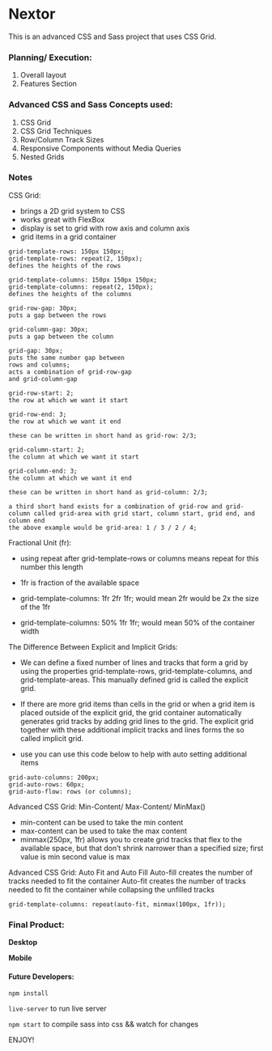 # Nextor

This is an advanced CSS and Sass project that uses CSS Grid.

### Planning/ Execution:
1. Overall layout
2. Features Section

### Advanced CSS and Sass Concepts used:
1. CSS Grid
2. CSS Grid Techniques
3. Row/Column Track Sizes
4. Responsive Components without Media Queries
5. Nested Grids

###  Notes
CSS Grid:
- brings a 2D grid system to CSS
- works great with FlexBox
- display is set to grid with row axis and column axis
- grid items in a grid container 

```
grid-template-rows: 150px 150px;
grid-template-rows: repeat(2, 150px);
defines the heights of the rows

grid-template-columns: 150px 150px 150px;
grid-template-columns: repeat(2, 150px);
defines the heights of the columns

grid-row-gap: 30px;
puts a gap between the rows

grid-column-gap: 30px;
puts a gap between the column

grid-gap: 30px;
puts the same number gap between
rows and columns;
acts a combination of grid-row-gap
and grid-column-gap

grid-row-start: 2;
the row at which we want it start

grid-row-end: 3;
the row at which we want it end

these can be written in short hand as grid-row: 2/3;

grid-column-start: 2;
the column at which we want it start

grid-column-end: 3;
the column at which we want it end

these can be written in short hand as grid-column: 2/3;

a third short hand exists for a combination of grid-row and grid-column called grid-area with grid start, column start, grid end, and column end
the above example would be grid-area: 1 / 3 / 2 / 4;
```

Fractional Unit (fr):
- using repeat after grid-template-rows or columns means repeat for this number this length

- 1fr is  fraction of the available space

- grid-template-columns: 1fr 2fr 1fr; would mean 2fr would be 2x the size of the 1fr

- grid-template-columns: 50% 1fr 1fr; would mean 50% of the container width

The Difference Between Explicit and Implicit Grids:
- We can define a fixed number of lines and tracks that form a grid by using the properties grid-template-rows, grid-template-columns, and grid-template-areas. This manually defined grid is called the explicit grid.

- If there are more grid items than cells in the grid or when a grid item is placed outside of the explicit grid, the grid container automatically generates grid tracks by adding grid lines to the grid. The explicit grid together with these additional implicit tracks and lines forms the so called implicit grid.

- use you can use this code below to help with auto setting additional items
```
grid-auto-columns: 200px;
grid-auto-rows: 60px;
grid-auto-flow: rows (or columns);
```

Advanced CSS Grid: Min-Content/ Max-Content/ MinMax()
- min-content can be used to take the min content
- max-content can be used to take the max content
- minmax(250px, 1fr) allows you to create grid tracks that flex to the available space, but that don’t shrink narrower than a specified size; first value is min second value is max

Advanced CSS Grid: Auto Fit and Auto Fill
Auto-fill creates the number of tracks needed to fit the container
Auto-fit creates the number of tracks needed to fit the container while collapsing the unfilled tracks
```
grid-template-columns: repeat(auto-fit, minmax(100px, 1fr));
```

### Final Product:

**Desktop**

<!-- ![](project-large.jpg) -->

**Mobile**

<!-- ![](project-small.jpg) -->

#### Future Developers:
`npm install`

`live-server` to run live server

`npm start` to compile sass into css && watch for changes

ENJOY!